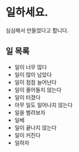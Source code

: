 # 일하세요.

심심해서 만들었다고 합니다.

## 일 목록

- 일이 너무 많다
- 일이 많이 남았다
- 일이 점점 늘어난다
- 일이 줄어들지 않는다
- 일이 터졌다
- 아무 일도 일어나지 않는다
- 일을 벌려보자
- 일베
- 일이 끝나지 않는다
- 일이 커진다
- 일하자

